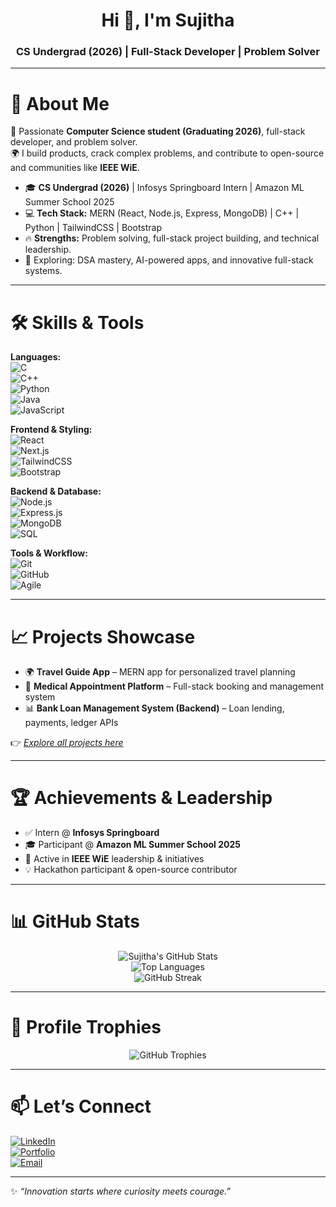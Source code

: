 <!-- Banner / Intro -->
<h1 align="center">Hi 👋, I'm Sujitha</h1>
<h3 align="center">CS Undergrad (2026) | Full-Stack Developer | Problem Solver</h3>

---

# 💫 About Me  
🚀 Passionate **Computer Science student (Graduating 2026)**, full-stack developer, and problem solver.  
🌍 I build products, crack complex problems, and contribute to open-source and communities like **IEEE WiE**.  

- 🎓 **CS Undergrad (2026)** | Infosys Springboard Intern | Amazon ML Summer School 2025  
- 💻 **Tech Stack:** MERN (React, Node.js, Express, MongoDB) | C++ | Python | TailwindCSS | Bootstrap  
- 🔥 **Strengths:** Problem solving, full-stack project building, and technical leadership.  
- 🌟 Exploring: DSA mastery, AI-powered apps, and innovative full-stack systems.  

---

# 🛠️ Skills & Tools  
**Languages:**  
![C](https://img.shields.io/badge/C-00599C?style=for-the-badge&logo=c&logoColor=white)  
![C++](https://img.shields.io/badge/C++-00599C?style=for-the-badge&logo=cplusplus&logoColor=white)  
![Python](https://img.shields.io/badge/Python-3776AB?style=for-the-badge&logo=python&logoColor=yellow)  
![Java](https://img.shields.io/badge/Java-007396?style=for-the-badge&logo=openjdk&logoColor=white)  
![JavaScript](https://img.shields.io/badge/JavaScript-F7DF1E?style=for-the-badge&logo=javascript&logoColor=black)  

**Frontend & Styling:**  
![React](https://img.shields.io/badge/React-20232A?style=for-the-badge&logo=react&logoColor=61DAFB)  
![Next.js](https://img.shields.io/badge/Next.js-000000?style=for-the-badge&logo=nextdotjs&logoColor=white)  
![TailwindCSS](https://img.shields.io/badge/TailwindCSS-06B6D4?style=for-the-badge&logo=tailwindcss&logoColor=white)  
![Bootstrap](https://img.shields.io/badge/Bootstrap-563D7C?style=for-the-badge&logo=bootstrap&logoColor=white)  

**Backend & Database:**  
![Node.js](https://img.shields.io/badge/Node.js-339933?style=for-the-badge&logo=nodedotjs&logoColor=white)  
![Express.js](https://img.shields.io/badge/Express.js-000000?style=for-the-badge&logo=express&logoColor=white)  
![MongoDB](https://img.shields.io/badge/MongoDB-4EA94B?style=for-the-badge&logo=mongodb&logoColor=white)  
![SQL](https://img.shields.io/badge/SQL-4479A1?style=for-the-badge&logo=mysql&logoColor=white)  

**Tools & Workflow:**  
![Git](https://img.shields.io/badge/Git-F05032?style=for-the-badge&logo=git&logoColor=white)  
![GitHub](https://img.shields.io/badge/GitHub-181717?style=for-the-badge&logo=github&logoColor=white)  
![Agile](https://img.shields.io/badge/Agile-2496ED?style=for-the-badge&logo=scrumalliance&logoColor=white)  

---

# 📈 Projects Showcase  
- 🌍 **Travel Guide App** – MERN app for personalized travel planning  
- 🏥 **Medical Appointment Platform** – Full-stack booking and management system  
- 📊 **Bank Loan Management System (Backend)** – Loan lending, payments, ledger APIs  

👉 *[Explore all projects here](https://github.com/sujithachalla97?tab=repositories)*  

---

# 🏆 Achievements & Leadership  
- ✅ Intern @ **Infosys Springboard**  
- 🎓 Participant @ **Amazon ML Summer School 2025**  
- 🎤 Active in **IEEE WiE** leadership & initiatives  
- 💡 Hackathon participant & open-source contributor  

---

# 📊 GitHub Stats  
<div align="center">

![Sujitha's GitHub Stats](https://github-readme-stats.vercel.app/api?username=sujithachalla97&show_icons=true&theme=radical)  
![Top Languages](https://github-readme-stats.vercel.app/api/top-langs/?username=sujithachalla97&layout=compact&theme=radical)  
![GitHub Streak](https://github-readme-streak-stats.herokuapp.com/?user=sujithachalla97&theme=radical)  

</div>

---

# 🏅 Profile Trophies  
<p align="center">
  <img src="https://github-profile-trophy.vercel.app/?username=sujithachalla97&theme=darkhub&no-frame=false&margin-w=15" alt="GitHub Trophies"/>
</p>

---

# 📫 Let’s Connect  
[![LinkedIn](https://img.shields.io/badge/LinkedIn-blue?style=for-the-badge&logo=linkedin)](https://linkedin.com/in/saisujithakumarichalla)  
[![Portfolio](https://img.shields.io/badge/Portfolio-black?style=for-the-badge&logo=vercel)](https://yourportfolio.com)  
[![Email](https://img.shields.io/badge/Email-red?style=for-the-badge&logo=gmail)](mailto:saisujithakumarichalla@gmail.com)  

---

✨ *“Innovation starts where curiosity meets courage.”*  
